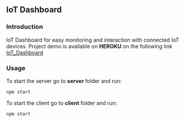 ## IoT Dashboard

### Introduction

IoT Dashboard for easy monitoring and interaction with connected IoT devices.
Project demo is available on **HEROKU** on the following link [IoT_Dashboard]( https://iot-sensor-dashboard.herokuapp.com/)

### Usage

To start the server go to **server** folder and run:
```
npm start
```

To start the client go to **client** folder and run:
```
npm start
```

